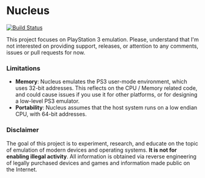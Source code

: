 Nucleus
=======
[![Build Status](https://travis-ci.org/AlexAltea/nucleus.svg)](https://travis-ci.org/AlexAltea/nucleus)

This project focuses on PlayStation 3 emulation. Please, understand that I'm not interested on providing support, releases, or attention to any comments, issues or pull requests for now.

### Limitations
* __Memory__: Nucleus emulates the PS3 user-mode environment, which uses 32-bit addresses. This reflects on the CPU / Memory related code, and could cause issues if you use it for other platforms, or for designing a low-level PS3 emulator.
* __Portability__: Nucleus assumes that the host system runs on a low endian CPU, with 64-bit addresses.

### Disclaimer
The goal of this project is to experiment, research, and educate on the topic of emulation of modern devices and operating systems. **It is not for enabling illegal activity**. All information is obtained via reverse engineering of legally purchased devices and games and information made public on the Internet.
